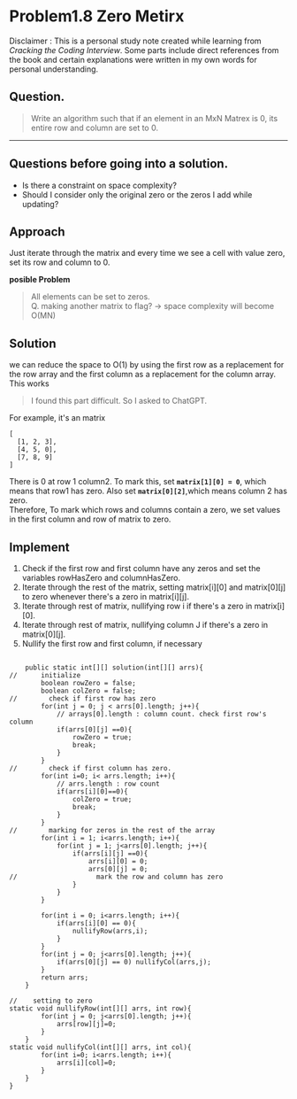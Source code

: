 
# Problem1.8 Zero Metirx
Disclaimer : This is a personal study note created while learning from *Cracking the Coding Interview*. Some parts include direct references from the book and certain explanations were written in my own words for personal understanding.
## Question.
> Write an algorithm such that if an element in an MxN Matrex is 0, its entire row and column are set to 0.
<hr>

## Questions before going into a solution.
- Is there a constraint on space complexity?
- Should I consider only the original zero or the zeros I add while updating?

## Approach
Just iterate through the matrix and every time we see a cell with value zero, set its row and column to 0. 

**posible Problem**  
> All elements can be set to zeros.  
Q. making another matrix to flag? -> space complexity will become O(MN)

## Solution
we can reduce the space to O(1) by using the first row as a replacement for the row array and the first column as a replacement for the column array. This works

> I found this part difficult. So I asked to ChatGPT.  

For example, 
it's an matrix
```
[
  [1, 2, 3],
  [4, 5, 0],
  [7, 8, 9]
]
```  
There is 0 at row 1 column2. To mark this, set **`matrix[1][0] = 0`**, which means that row1 has zero.
Also set **`matrix[0][2]`**,which means column 2 has zero.  
Therefore, To mark which rows and columns contain a zero, we set values in the first column and row of matrix to zero.

## Implement
1. Check if the first row and first column have any zeros and set the variables rowHasZero and columnHasZero.
2. Iterate through the rest of the matrix, setting matrix[i][0] and matrix[0][j] to zero whenever there's a zero in matrix[i][j].
3. Iterate through rest of matrix, nullifying row i if there's a zero in matrix[i][0].
4. Iterate through rest of matrix, nullifying column J if there's a zero in matrix[0][j].
5. Nullify the first row and first column, if necessary

```

    public static int[][] solution(int[][] arrs){
//      initialize
        boolean rowZero = false;
        boolean colZero = false;
//        check if first row has zero
        for(int j = 0; j < arrs[0].length; j++){
            // arrays[0].length : column count. check first row's column
            if(arrs[0][j] ==0){
                rowZero = true;
                break;
            }
        }
//        check if first column has zero.
        for(int i=0; i< arrs.length; i++){
            // arrs.length : row count
            if(arrs[i][0]==0){
                colZero = true;
                break;
            }
        }
//        marking for zeros in the rest of the array
        for(int i = 1; i<arrs.length; i++){
            for(int j = 1; j<arrs[0].length; j++){
                if(arrs[i][j] ==0){
                    arrs[i][0] = 0;
                    arrs[0][j] = 0;
//                    mark the row and column has zero
                }
            }
        }

        for(int i = 0; i<arrs.length; i++){
            if(arrs[i][0] == 0){
                nullifyRow(arrs,i);
            }
        }
        for(int j = 0; j<arrs[0].length; j++){
            if(arrs[0][j] == 0) nullifyCol(arrs,j);
        }
        return arrs;
    }

//    setting to zero
static void nullifyRow(int[][] arrs, int row){
        for(int j = 0; j<arrs[0].length; j++){
            arrs[row][j]=0;
        }
    }
static void nullifyCol(int[][] arrs, int col){
        for(int i=0; i<arrs.length; i++){
            arrs[i][col]=0;
        }
    }
}
```


